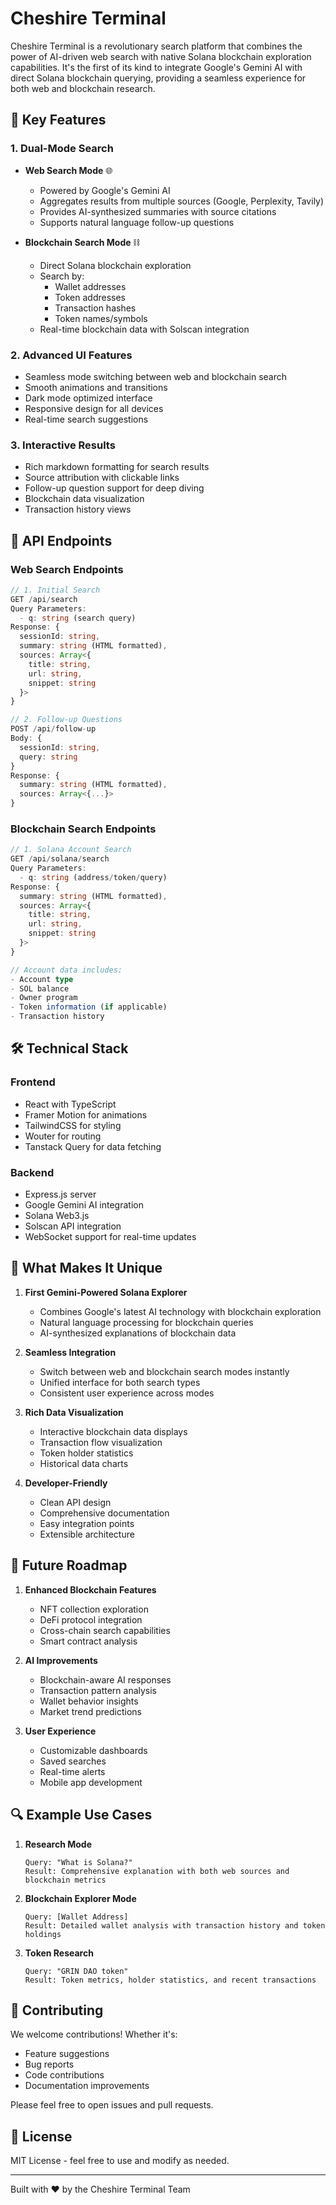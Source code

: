# Cheshire Terminal

Cheshire Terminal is a revolutionary search platform that combines the power of AI-driven web search with native Solana blockchain exploration capabilities. It's the first of its kind to integrate Google's Gemini AI with direct Solana blockchain querying, providing a seamless experience for both web and blockchain research.

## 🌟 Key Features

### 1. Dual-Mode Search
- **Web Search Mode** 🌐
  - Powered by Google's Gemini AI
  - Aggregates results from multiple sources (Google, Perplexity, Tavily)
  - Provides AI-synthesized summaries with source citations
  - Supports natural language follow-up questions

- **Blockchain Search Mode** ⛓️
  - Direct Solana blockchain exploration
  - Search by:
    - Wallet addresses
    - Token addresses
    - Transaction hashes
    - Token names/symbols
  - Real-time blockchain data with Solscan integration

### 2. Advanced UI Features
- Seamless mode switching between web and blockchain search
- Smooth animations and transitions
- Dark mode optimized interface
- Responsive design for all devices
- Real-time search suggestions

### 3. Interactive Results
- Rich markdown formatting for search results
- Source attribution with clickable links
- Follow-up question support for deep diving
- Blockchain data visualization
- Transaction history views

## 🔧 API Endpoints

### Web Search Endpoints

```typescript
// 1. Initial Search
GET /api/search
Query Parameters:
  - q: string (search query)
Response: {
  sessionId: string,
  summary: string (HTML formatted),
  sources: Array<{
    title: string,
    url: string,
    snippet: string
  }>
}

// 2. Follow-up Questions
POST /api/follow-up
Body: {
  sessionId: string,
  query: string
}
Response: {
  summary: string (HTML formatted),
  sources: Array<{...}>
}
```

### Blockchain Search Endpoints

```typescript
// 1. Solana Account Search
GET /api/solana/search
Query Parameters:
  - q: string (address/token/query)
Response: {
  summary: string (HTML formatted),
  sources: Array<{
    title: string,
    url: string,
    snippet: string
  }>
}

// Account data includes:
- Account type
- SOL balance
- Owner program
- Token information (if applicable)
- Transaction history
```

## 🛠️ Technical Stack

### Frontend
- React with TypeScript
- Framer Motion for animations
- TailwindCSS for styling
- Wouter for routing
- Tanstack Query for data fetching

### Backend
- Express.js server
- Google Gemini AI integration
- Solana Web3.js
- Solscan API integration
- WebSocket support for real-time updates

## 🌈 What Makes It Unique

1. **First Gemini-Powered Solana Explorer**
   - Combines Google's latest AI technology with blockchain exploration
   - Natural language processing for blockchain queries
   - AI-synthesized explanations of blockchain data

2. **Seamless Integration**
   - Switch between web and blockchain search modes instantly
   - Unified interface for both search types
   - Consistent user experience across modes

3. **Rich Data Visualization**
   - Interactive blockchain data displays
   - Transaction flow visualization
   - Token holder statistics
   - Historical data charts

4. **Developer-Friendly**
   - Clean API design
   - Comprehensive documentation
   - Easy integration points
   - Extensible architecture

## 🚀 Future Roadmap

1. **Enhanced Blockchain Features**
   - NFT collection exploration
   - DeFi protocol integration
   - Cross-chain search capabilities
   - Smart contract analysis

2. **AI Improvements**
   - Blockchain-aware AI responses
   - Transaction pattern analysis
   - Wallet behavior insights
   - Market trend predictions

3. **User Experience**
   - Customizable dashboards
   - Saved searches
   - Real-time alerts
   - Mobile app development

## 🔍 Example Use Cases

1. **Research Mode**
   ```
   Query: "What is Solana?"
   Result: Comprehensive explanation with both web sources and blockchain metrics
   ```

2. **Blockchain Explorer Mode**
   ```
   Query: [Wallet Address]
   Result: Detailed wallet analysis with transaction history and token holdings
   ```

3. **Token Research**
   ```
   Query: "GRIN DAO token"
   Result: Token metrics, holder statistics, and recent transactions
   ```

## 🤝 Contributing

We welcome contributions! Whether it's:
- Feature suggestions
- Bug reports
- Code contributions
- Documentation improvements

Please feel free to open issues and pull requests.

## 📝 License

MIT License - feel free to use and modify as needed.

---

Built with ❤️ by the Cheshire Terminal Team
